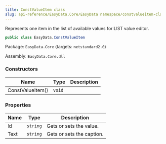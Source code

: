 ```yaml
---
title: ConstValueItem class
slug: api-reference/EasyData.Core/EasyData namespace/constvalueitem-class
---
```



Represents one item in the list of available values for LIST value editor.
```csharp
public class EasyData.ConstValueItem

```
Package: `EasyData.Core` (targets: `netstandard2.0`)

Assembly: `EasyData.Core.dll`

### Constructors

| Name | Type | Description | 
| --- | --- | --- | 
| ConstValueItem() | `void` |  | 


### Properties

| Name | Type | Description | 
| --- | --- | --- | 
| Id | `string` | Gets or sets the value. | 
| Text | `string` | Gets or sets the caption. |